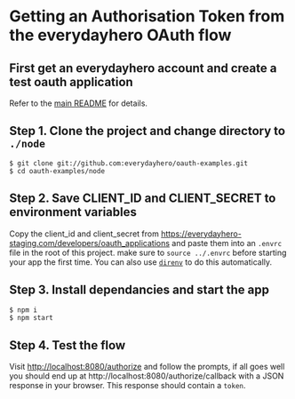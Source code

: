 # Getting an Authorisation Token from the everydayhero OAuth flow

## First get an everydayhero account and create a test oauth application

Refer to the [main README](https://github.com/everydayhero/oauth-examples/blob/master/README.md) for details.

## Step 1. Clone the project and change directory to `./node`

```
$ git clone git://github.com:everydayhero/oauth-examples.git
$ cd oauth-examples/node
```

## Step 2. Save CLIENT_ID and CLIENT_SECRET to environment variables

Copy the client_id and client_secret from https://everydayhero-staging.com/developers/oauth_applications and paste them into an `.envrc` file in the root of this project. make sure to `source ../.envrc` before starting your app the first time. You can also use [`direnv`](http://direnv.net) to do this automatically.

## Step 3. Install dependancies and start the app

```
$ npm i
$ npm start
```

## Step 4. Test the flow

Visit [http://localhost:8080/authorize](http://localhost:8080/authorize) and follow the prompts, if all goes well you should end up at http://localhost:8080/authorize/callback with a JSON response in your browser. This response should contain a `token`.
